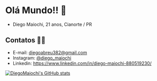 # Olá Mundo!! 👋

- Diego Maiochi, 21 anos, Cianorte / PR

## Contatos 🙋‍♂️
- E-mail: diegoabreu382@gmail.com
- Instagram: [@diego_maiochi](https://www.instagram.com/diego_maiochi/)
- Linkedin: https://www.linkedin.com/in/diego-maiochi-880519230/

[![DiegoMaiochi's GitHub stats](https://github-readme-stats.vercel.app/api?username=DiegoMaiochi&show_icons=true&theme=dark&count_private=true)](https://github.com/DiegoMaiochi/github-readme-stats)
